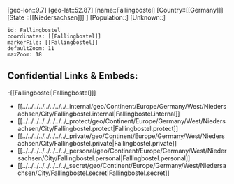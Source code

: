 ﻿---
location: [52.87,9.7]
mapzoom: [7,12] 
mapmarker: city 
type: City
tags:
- geo/City


SpocWebEntityId: 30128
isDeleted: false
confidential: public

---
[geo-lon::9.7]
[geo-lat::52.87]
[name::Fallingbostel]
[Country::[[Germany]]]
[State ::[[Niedersachsen]]] ]
[Population::]
[Unknown::]


```leaflet
id: Fallingbostel
coordinates: [[Fallingbostel]]
markerFile: [[Fallingbostel]]
defaultZoom: 11 
maxZoom: 18
```


## Confidential Links & Embeds: 
-[[Fallingbostel|Fallingbostel]]] 
- [[../../../../../../../../_internal/geo/Continent/Europe/Germany/West/Niedersachsen/City/Fallingbostel.internal|Fallingbostel.internal]] 
- [[../../../../../../../../_protect/geo/Continent/Europe/Germany/West/Niedersachsen/City/Fallingbostel.protect|Fallingbostel.protect]] 
- [[../../../../../../../../_private/geo/Continent/Europe/Germany/West/Niedersachsen/City/Fallingbostel.private|Fallingbostel.private]] 
- [[../../../../../../../../_personal/geo/Continent/Europe/Germany/West/Niedersachsen/City/Fallingbostel.personal|Fallingbostel.personal]] 
- [[../../../../../../../../_secret/geo/Continent/Europe/Germany/West/Niedersachsen/City/Fallingbostel.secret|Fallingbostel.secret]] 
